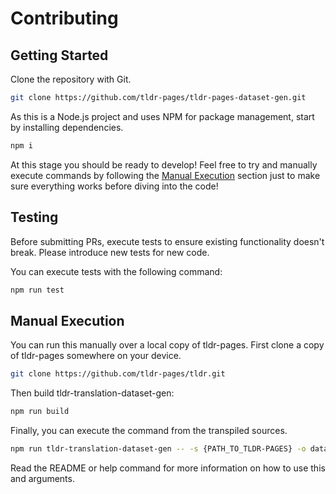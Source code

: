 # Contributing

## Getting Started

Clone the repository with Git.

```sh
git clone https://github.com/tldr-pages/tldr-pages-dataset-gen.git
```

As this is a Node.js project and uses NPM for package management, start by installing dependencies.

```sh
npm i
```

At this stage you should be ready to develop! Feel free to try and manually execute commands by following the [Manual Execution](#manual-execution) section just to make sure everything works before diving into the code!

## Testing

Before submitting PRs, execute tests to ensure existing functionality doesn't break. Please introduce new tests for new code.

You can execute tests with the following command:

```sh
npm run test
```

## Manual Execution

You can run this manually over a local copy of tldr-pages. First clone a copy of tldr-pages somewhere on your device.

```sh
git clone https://github.com/tldr-pages/tldr.git
```

Then build tldr-translation-dataset-gen:

```sh
npm run build
```

Finally, you can execute the command from the transpiled sources.

```sh
npm run tldr-translation-dataset-gen -- -s {PATH_TO_TLDR-PAGES} -o dataset.csv -O
```

Read the README or help command for more information on how to use this and arguments.
